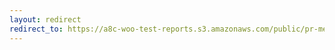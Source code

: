 ```yaml
---
layout: redirect
redirect_to: https://a8c-woo-test-reports.s3.amazonaws.com/public/pr-merge/43308/e2e/index.html
---
```

